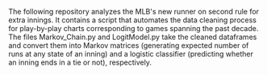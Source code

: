 The following repository analyzes the MLB's new runner on second rule for extra innings. It contains a script that automates the data cleaning process for play-by-play charts corresponding to games spanning the past decade. The files Markov_Chain.py and LogitModel.py take the cleaned dataframes and convert them into Markov matrices (generating expected number of runs at any state of an inning) and a logistic classifier (predicting whether an inning ends in a tie or not), respectively.
